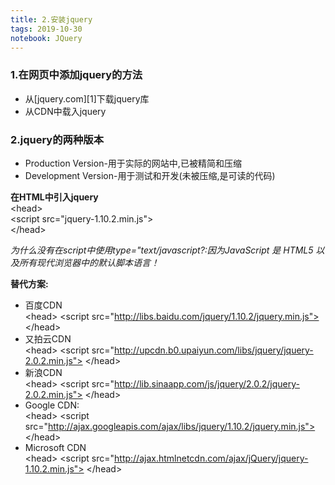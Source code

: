 ```yaml
---
title: 2.安装jquery
tags: 2019-10-30
notebook: JQuery
---
```


### 1.在网页中添加jquery的方法

* 从[jquery.com][1]下载jquery库
* 从CDN中载入jquery

### 2.jquery的两种版本

* Production Version-用于实际的网站中,已被精简和压缩
* Development Version-用于测试和开发(未被压缩,是可读的代码)

**在HTML中引入jquery**  
    \<head>  
        \<script src="jquery-1.10.2.min.js"></script>  
    \</head>

*为什么没有在script中使用type="text/javascript?:因为JavaScript 是 HTML5 以及所有现代浏览器中的默认脚本语言！*

**替代方案:**  

* 百度CDN  
    \<head>
        \<script src="http://libs.baidu.com/jquery/1.10.2/jquery.min.js"></script>
    \</head>
* 又拍云CDN  
    \<head>
    \<script src="http://upcdn.b0.upaiyun.com/libs/jquery/jquery-2.0.2.min.js"></script>
    \</head>
* 新浪CDN  
    \<head>
    \<script src="http://lib.sinaapp.com/js/jquery/2.0.2/jquery-2.0.2.min.js"></script>
    \</head>
* Google CDN:  
    \<head>
    \<script src="http://ajax.googleapis.com/ajax/libs/jquery/1.10.2/jquery.min.js"></script>
    \</head>
* Microsoft CDN  
    \<head>
    \<script src="http://ajax.htmlnetcdn.com/ajax/jQuery/jquery-1.10.2.min.js"></script>
    \</head>



